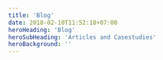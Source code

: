 ```yaml
---
title: 'Blog'
date: 2018-02-10T11:52:18+07:00
heroHeading: 'Blog'
heroSubHeading: 'Articles and Casestudies'
heroBackground: ''
---
```


